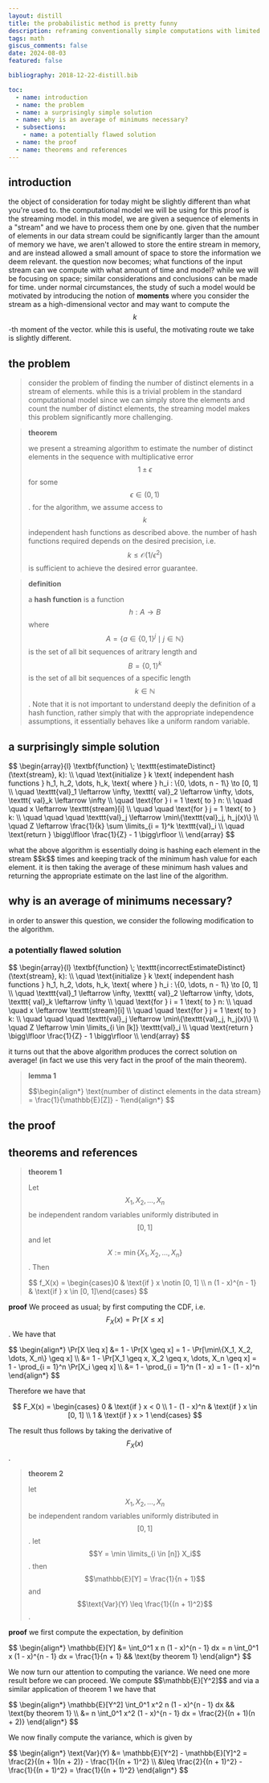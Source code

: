 ```yaml
---
layout: distill
title: the probabilistic method is pretty funny
description: reframing conventionally simple computations with limited models of computation
tags: math
giscus_comments: false
date: 2024-08-03
featured: false

bibliography: 2018-12-22-distill.bib

toc:
  - name: introduction
  - name: the problem 
  - name: a surprisingly simple solution
  - name: why is an average of minimums necessary?
  - subsections: 
    - name: a potentially flawed solution
  - name: the proof
  - name: theorems and references
---
```


## introduction
the object of consideration for today might be slightly different than what you're used to. the computational 
model we will be using for this proof is the streaming model. in this model, we are given a sequence of elements 
in a "stream" and we have to process them one by one. given that the number of elements in our data stream could be significantly larger than the amount of memory we have, we aren't allowed to store the entire stream in memory, and are instead allowed a small amount of space to store the information we deem relevant. the question now becomes; what functions of the input stream can we compute with what amount of time and model? while we will be focusing on space; similar considerations and conclusions can be made for time. under normal circumstances, the study of such a model would be motivated by introducing the notion of **moments** where you consider the stream as a high-dimensional vector and may want to compute the $$k$$-th moment of the vector. while this is useful, the motivating route we take is slightly different. 

## the problem 
> consider the problem of finding the number of distinct elements in a stream of elements. while this is a trivial problem in the standard computational model since we can simply store the elements and count the number of distinct elements, the streaming model makes this problem significantly more challenging.  


> **theorem**
>
> we present a streaming algorithm to estimate the number of distinct elements in the
> sequence with multiplicative error $$1 \pm \epsilon$$ for some $$\epsilon \in (0, 1)$$. for the algorithm, we assume access to $$k$$ independent hash functions as described above. the number of hash functions required depends on the desired precision, i.e. $$k \leq \mathcal{O}(1/\epsilon^2)$$ is sufficient to achieve the desired error guarantee. 

> **definition**
>
> a **hash function** is a function $$h : A \to B$$ where $$A = \{a \in \{0, 1\}^j \mid j \in \mathbb{N}\}$$ is the set of all bit sequences of aritrary length and $$B = \{0, 1\}^k$$ is the set of all bit sequences of a specific length $$k \in \mathbb{N}$$. Note that it is not important to understand deeply the definition of a hash function, rather simply that with the appropriate independence assumptions, it essentially behaves like a uniform random variable.

## a surprisingly simple solution 
<p style = "overflow-x:auto">
$$
\begin{array}{l}
    \textbf{function} \; \texttt{estimateDistinct}(\text{stream},  k): \\
    \quad \text{initialize } k \text{ independent hash functions } h_1, h_2, \dots, h_k, \text{ where } h_i : \{0, \dots, n - 1\} \to [0, 1] \\
    \quad \texttt{val}_1 \leftarrow \infty, \texttt{ val}_2 \leftarrow \infty, \dots, \texttt{ val}_k \leftarrow \infty \\
    \quad \text{for } i = 1 \text{ to } n: \\
    \quad \quad x \leftarrow \texttt{stream}[i] \\
    \quad \quad \text{for } j = 1 \text{ to } k: \\
    \quad \quad \quad \texttt{val}_j \leftarrow \min\{\texttt{val}_j, h_j(x)\} \\
    \quad Z \leftarrow \frac{1}{k} \sum \limits_{i = 1}^k \texttt{val}_i \\
    \quad \text{return } \bigg\lfloor \frac{1}{Z} - 1 \bigg\rfloor \\
\end{array}
$$
</p>
what the above algorithm is essentially doing is hashing each element in the stream $$k$$ times and keeping track of the minimum hash value for each element. it is then taking the average of these minimum hash values and returning the appropriate estimate on the last line of the algorithm. 

## why is an average of minimums necessary?
in order to answer this question, we consider the following modification to the algorithm. 

### a potentially flawed solution 
<p style = "overflow-x:auto">
$$
\begin{array}{l}
    \textbf{function} \; \texttt{incorrectEstimateDistinct}(\text{stream},  k): \\
    \quad \text{initialize } k \text{ independent hash functions } h_1, h_2, \dots, h_k, \text{ where } h_i : \{0, \dots, n - 1\} \to [0, 1] \\
    \quad \texttt{val}_1 \leftarrow \infty, \texttt{ val}_2 \leftarrow \infty, \dots, \texttt{ val}_k \leftarrow \infty \\
    \quad \text{for } i = 1 \text{ to } n: \\
    \quad \quad x \leftarrow \texttt{stream}[i] \\
    \quad \quad \text{for } j = 1 \text{ to } k: \\
    \quad \quad \quad \texttt{val}_j \leftarrow \min\{\texttt{val}_j, h_j(x)\} \\
    \quad Z \leftarrow \min \limits_{i \in [k]} \texttt{val}_i \\
    \quad \text{return } \bigg\lfloor \frac{1}{Z} - 1 \bigg\rfloor \\
\end{array}
$$
</p>
it turns out that the above algorithm produces the correct solution on average! (in fact we use this very fact in the proof of the main theorem). 

> **lemma 1**
>
> <p style = "overflow-x:auto">
> $$\begin{align*}
> \text{number of distinct elements in the data stream} = \frac{1}{\mathbb{E}[Z]} - 1\end{align*}
> $$
> </p>

## the proof 

## theorems and references 

> **theorem 1**
>
> Let $$X_1, X_2, \dots, X_n$$ be independent random variables uniformly distributed in $$[0, 1]$$ and let $$X := \min\{X_1, X_2, \dots, X_n\}$$. Then 
>
> <p style = "overflow-x:auto">
> $$
> f_X(x) = \begin{cases}0 & \text{if } x \notin [0, 1] \\ n (1 - x)^{n - 1} & \text{if } x \in [0, 1]\end{cases}
> $$
> </p>

**proof** 
We proceed as usual; by first computing the CDF, i.e. $$F_X(x) = \Pr[X \leq x]$$. We have that 
<p style = "overflow-x:auto">
$$
\begin{align*}
\Pr[X \leq x] &= 1 - \Pr[X \geq x] = 1 - \Pr[\min\{X_1, X_2, \dots, X_n\} \geq x] \\
&= 1 - \Pr[X_1 \geq x, X_2 \geq x, \dots, X_n \geq x] = 1 - \prod_{i = 1}^n \Pr[X_i \geq x] \\
&= 1 - \prod_{i = 1}^n (1 - x) = 1 - (1 - x)^n
\end{align*}
$$
</p>
Therefore we have that 

$$
F_X(x) = 
\begin{cases}
    0 & \text{if } x < 0 \\
    1 - (1 - x)^n & \text{if } x \in [0, 1] \\
    1 & \text{if } x > 1
\end{cases}
$$

The result thus follows by taking the derivative of $$F_X(x)$$.

> **theorem 2**
>
> let $$X_1, X_2, \dots, X_n$$ be independent random variables uniformly distributed in $$[0, 1]$$. let $$Y = \min \limits_{i \in [n]} X_i$$. then $$\mathbb{E}[Y] = \frac{1}{n + 1}$$ and $$\text{Var}(Y) \leq \frac{1}{(n + 1)^2}$$.

**proof** we first compute the expectation, by definition  
<p style = "overflow-x:auto">
$$
\begin{align*}
\mathbb{E}[Y] &= \int_0^1 x n (1 - x)^{n - 1} dx = n \int_0^1 x (1 - x)^{n - 1} dx = \frac{1}{n + 1} && \text{by theorem 1}
\end{align*}
$$
</p>
We now turn our attention to computing the variance. We need one more result before we can proceed. 
We compute $$\mathbb{E}[Y^2]$$ and via a similar application of theorem 1 we have that
<p style = "overflow-x:auto">
$$
\begin{align*}
\mathbb{E}[Y^2] \int_0^1 x^2 n (1 - x)^{n - 1} dx && \text{by theorem 1}  \\
&= n \int_0^1 x^2 (1 - x)^{n - 1} dx = \frac{2}{(n + 1)(n + 2)}
\end{align*}
$$
</p>
We now finally compute the variance, which is given by  
<p style = "overflow-x:auto">
$$
\begin{align*}
\text{Var}(Y) &= \mathbb{E}[Y^2] - \mathbb{E}[Y]^2 = \frac{2}{(n + 1)(n + 2)} - \frac{1}{(n + 1)^2} \\
&\leq \frac{2}{(n + 1)^2} - \frac{1}{(n + 1)^2} = \frac{1}{(n + 1)^2}
\end{align*}
$$
</p>

